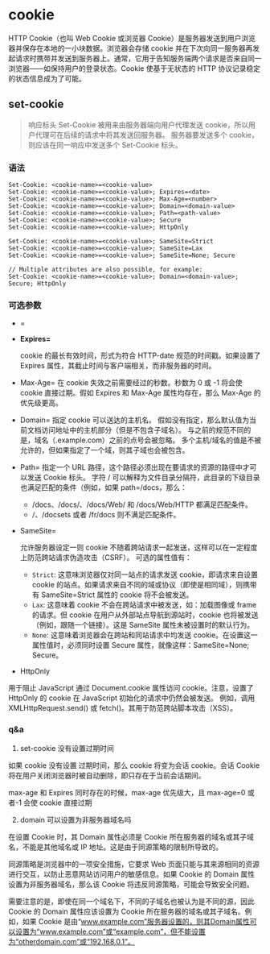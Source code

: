# cookie

HTTP Cookie（也叫 Web Cookie 或浏览器 Cookie）是服务器发送到用户浏览器并保存在本地的一小块数据。浏览器会存储 cookie 并在下次向同一服务器再发起请求时携带并发送到服务器上。通常，它用于告知服务端两个请求是否来自同一浏览器——如保持用户的登录状态。Cookie 使基于无状态的 HTTP 协议记录稳定的状态信息成为了可能。

## set-cookie

> 响应标头 Set-Cookie 被用来由服务器端向用户代理发送 cookie，所以用户代理可在后续的请求中将其发送回服务器。
> 服务器要发送多个 cookie，则应该在同一响应中发送多个 Set-Cookie 标头。

### 语法

```
Set-Cookie: <cookie-name>=<cookie-value>
Set-Cookie: <cookie-name>=<cookie-value>; Expires=<date>
Set-Cookie: <cookie-name>=<cookie-value>; Max-Age=<number>
Set-Cookie: <cookie-name>=<cookie-value>; Domain=<domain-value>
Set-Cookie: <cookie-name>=<cookie-value>; Path=<path-value>
Set-Cookie: <cookie-name>=<cookie-value>; Secure
Set-Cookie: <cookie-name>=<cookie-value>; HttpOnly

Set-Cookie: <cookie-name>=<cookie-value>; SameSite=Strict
Set-Cookie: <cookie-name>=<cookie-value>; SameSite=Lax
Set-Cookie: <cookie-name>=<cookie-value>; SameSite=None; Secure

// Multiple attributes are also possible, for example:
Set-Cookie: <cookie-name>=<cookie-value>; Domain=<domain-value>; Secure; HttpOnly
```

### 可选参数

- <cookie-name>=<cookie-value>

- **Expires=<date>**

  cookie 的最长有效时间，形式为符合 HTTP-date 规范的时间戳。如果设置了 Expires 属性，其截止时间与客户端相关，而非服务器的时间。

- Max-Age=<number>
  在 cookie 失效之前需要经过的秒数。秒数为 0 或 -1 将会使 cookie 直接过期。假如 Expires 和 Max-Age 属性均存在，那么 Max-Age 的优先级更高。

- Domain=<domain-value>
  指定 cookie 可以送达的主机名。
  假如没有指定，那么默认值为当前文档访问地址中的主机部分（但是不包含子域名）。 与之前的规范不同的是，域名（.example.com）之前的点号会被忽略。
  多个主机/域名的值是不被允许的，但如果指定了一个域，则其子域也会被包含。

- Path=<path-value>
  指定一个 URL 路径，这个路径必须出现在要请求的资源的路径中才可以发送 Cookie 标头。
  字符 / 可以解释为文件目录分隔符，此目录的下级目录也满足匹配的条件（例如，如果 path=/docs，那么：

  - /docs、/docs/、/docs/Web/ 和 /docs/Web/HTTP 都满足匹配条件。
  - /、/docsets 或者 /fr/docs 则不满足匹配条件。

- SameSite=<samesite-value>

  允许服务器设定一则 cookie 不随着跨站请求一起发送，这样可以在一定程度上防范跨站请求伪造攻击（CSRF）。
  可选的属性值有：

  - `Strict`: 这意味浏览器仅对同一站点的请求发送 cookie，即请求来自设置 cookie 的站点。如果请求来自不同的域或协议（即使是相同域），则携带有 SameSite=Strict 属性的 cookie 将不会被发送。
  - `Lax`: 这意味着 cookie 不会在跨站请求中被发送，如：加载图像或 frame 的请求。但 cookie 在用户从外部站点导航到源站时，cookie 也将被发送（例如，跟随一个链接）。这是 SameSite 属性未被设置时的默认行为。
  - `None`: 这意味着浏览器会在跨站和同站请求中均发送 cookie。在设置这一属性值时，必须同时设置 Secure 属性，就像这样：SameSite=None; Secure。

- HttpOnly

用于阻止 JavaScript 通过 Document.cookie 属性访问 cookie。注意，设置了 HttpOnly 的 cookie 在 JavaScript 初始化的请求中仍然会被发送。
例如，调用 XMLHttpRequest.send() 或 fetch()。其用于防范跨站脚本攻击（XSS）。

### q&a

1. set-cookie 没有设置过期时间

如果 cookie 没有设置 过期时间，那么 cookie 将变为会话 cookie。会话 Cookie 将在用户关闭浏览器时被自动删除，即只存在于当前会话期间。

max-age 和 Expires 同时存在的时候，max-age 优先级大，且 max-age=0 或者-1 会使 cookie 直接过期

2. domain 可以设置为非服务器域名吗

在设置 Cookie 时，其 Domain 属性必须是 Cookie 所在服务器的域名或其子域名，不能是其他域名或 IP 地址。这是由于同源策略的限制所导致的。

同源策略是浏览器中的一项安全措施，它要求 Web 页面只能与其来源相同的资源进行交互，以防止恶意网站访问用户的敏感信息。如果 Cookie 的 Domain 属性设置为非服务器域名，那么该 Cookie 将违反同源策略，可能会导致安全问题。

需要注意的是，即使在同一个域名下，不同的子域名也被认为是不同的源，因此 Cookie 的 Domain 属性应该设置为 Cookie 所在服务器的域名或其子域名。例如，如果 Cookie 是由“www.example.com”服务器设置的，则其Domain属性可以设置为“www.example.com”或“example.com”，但不能设置为“otherdomain.com”或“192.168.0.1”。
